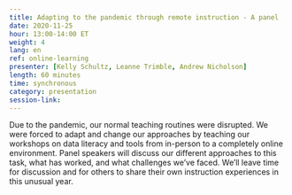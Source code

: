 ```yaml
---
title: Adapting to the pandemic through remote instruction - A panel
date: 2020-11-25
hour: 13:00-14:00 ET
weight: 4
lang: en
ref: online-learning
presenter: [Kelly Schultz, Leanne Trimble, Andrew Nicholson]
length: 60 minutes
time: synchronous
category: presentation
session-link:
---
```

Due to the pandemic, our normal teaching routines were disrupted. We were forced to adapt and change our approaches by teaching our workshops on data literacy and tools from in-person to a completely online environment. <!--more-->Panel speakers will discuss our different approaches to this task, what has worked, and what challenges we’ve faced. We’ll leave time for discussion and for others to share their own instruction experiences in this unusual year.
